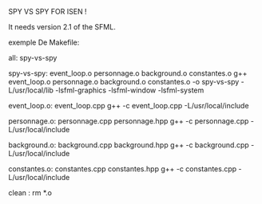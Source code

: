 
SPY VS SPY FOR ISEN !

It needs version 2.1 of the SFML.


exemple De Makefile:

all: spy-vs-spy

spy-vs-spy: event_loop.o personnage.o background.o constantes.o
	g++ event_loop.o personnage.o background.o constantes.o -o spy-vs-spy -L/usr/local/lib -lsfml-graphics -lsfml-window -lsfml-system

event_loop.o: event_loop.cpp
	g++ -c event_loop.cpp -L/usr/local/include

personnage.o: personnage.cpp personnage.hpp
	g++ -c personnage.cpp -L/usr/local/include

background.o: background.cpp background.hpp
	g++ -c background.cpp -L/usr/local/include

constantes.o: constantes.cpp constantes.hpp
	g++ -c constantes.cpp -L/usr/local/include

clean :
	rm *.o
